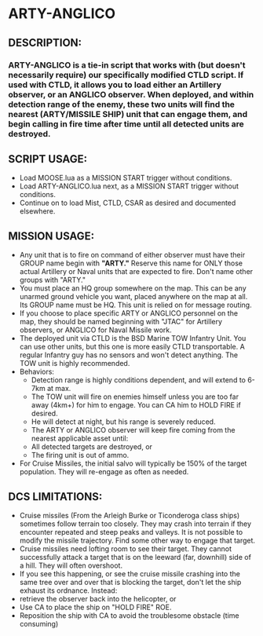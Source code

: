# ARTY-ANGLICO

## DESCRIPTION:

### ARTY-ANGLICO is a tie-in script that works with (but doesn't necessarily require) our specifically modified CTLD script. If used with CTLD, it allows you to load either an Artillery observer, or an ANGLICO observer. When deployed, and within detection range of the enemy, these two units will find the nearest (ARTY/MISSILE SHIP) unit that can engage them, and begin calling in fire time after time until all detected units are destroyed.  

## SCRIPT USAGE:

* Load MOOSE.lua as a MISSION START trigger without conditions.
* Load ARTY-ANGLICO.lua next, as a MISSION START trigger without conditions.
* Continue on to load Mist, CTLD, CSAR as desired and documented elsewhere.


## MISSION USAGE:

* Any unit that is to fire on command of either observer must have their GROUP name begin with **"ARTY."** Reserve this name for ONLY those actual Artillery or Naval units that are expected to fire. Don't name other groups with "ARTY."
* You must place an HQ group somewhere on the map. This can be any unarmed ground vehicle you want, placed anywhere on the map at all. Its GROUP name must be HQ. This unit is relied on for message routing. 
* If you choose to place specific ARTY or ANGLICO personnel on the map, they should be named beginning with "JTAC" for Artillery observers, or ANGLICO for Naval Missile work. 
* The deployed unit via CTLD is the BSD Marine TOW Infantry Unit. You can use other units, but this one is more easily CTLD transportable. A regular Infantry guy has no sensors and won't detect anything. The TOW unit is highly recommended.
* Behaviors:
  * Detection range is highly conditions dependent, and will extend to 6-7km at max. 
  * The TOW unit will fire on enemies himself unless you are too far away (4km+) for him to engage. You can CA him to HOLD FIRE if desired.
  * He will detect at night, but his range is severely reduced.
  * The ARTY or ANGLICO observer will keep fire coming from the nearest applicable asset until:
  * All detected targets are destroyed, or
  * The firing unit is out of ammo.
* For Cruise Missiles, the initial salvo will typically be 150% of the target population. They will re-engage as often as needed.

## DCS LIMITATIONS:

* Cruise missiles (From the Arleigh Burke or Ticonderoga class ships) sometimes follow terrain too closely. They may crash into terrain if they encounter repeated and steep peaks and valleys. It is not possible to modify the missile trajectory. Find some other way to engage that target.
* Cruise missiles need lofting room to see their target. They cannot successfully attack a target that is on the leeward (far, downhill) side of a hill. They will often overshoot.
* If you see this happening, or see the cruise missile crashing into the same tree over and over that is blocking the target, don't let the ship exhaust its ordnance. Instead:
* retrieve the observer back into the helicopter, or 
* Use CA to place the ship on "HOLD FIRE" ROE.  
* Reposition the ship with CA to avoid the troublesome obstacle (time consuming)
  
  
  
